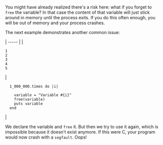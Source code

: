 You might have already realized there's a risk here: what if you forget to `free` the variable? In that case the content of that variable will just stick around in memory until the process exits. If you do this often enough, you will be out of memory and your process crashes.

The next example demonstrates another common issue:

| ----- |
| 
    
    
    1
    2
    3
    4
    5

 | 
    
    
      1_000_000.times do |i|

        variable = "Variable #{i}"
        free(variable)
        puts variable
      end

 | 

We declare the variable and `free` it. But then we try to use it again, which is impossible because it doesn't exist anymore. If this were C, your program would now crash with a `segfault`. Oops!
